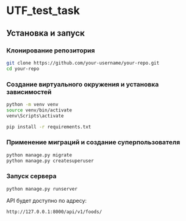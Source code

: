 # UTF_test_task

## Установка и запуск

### Клонирование репозитория
```bash
git clone https://github.com/your-username/your-repo.git
cd your-repo
```

### Создание виртуального окружения и установка зависимостей
```bash
python -m venv venv
source venv/bin/activate
venv\Scripts\activate

pip install -r requirements.txt
```

### Применение миграций и создание суперпользователя
```bash
python manage.py migrate
python manage.py createsuperuser
```

### Запуск сервера
```bash
python manage.py runserver
```
API будет доступно по адресу:
```
http://127.0.0.1:8000/api/v1/foods/
```
